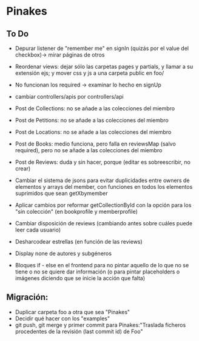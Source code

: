 # Pinakes

## To Do

+   Depurar listener de "remember me" en signIn (quizás por el value del checkbox)-> mirar páginas de otros
+   Reordenar views: dejar sólo las carpetas pages y partials, y llamar a su extensión ejs; y mover css y js a una carpeta  public en foo/
+   No funcionan los required -> examinar lo hecho en signUp

+   cambiar controllers/apis por controllers/api
+   Post de Collections: no se añade a las colecciones del miembro
+   Post de Petitions: no se añade a las colecciones del miembro
+   Post de Locations: no se añade a las colecciones del miembro
+   Post de Books: medio funciona, pero falla en reviewsMap (salvo required), pero no se añade a las colecciones del miembro
+   Post de Reviews: duda y sin hacer, porque (editar es sobreescribir, no crear)

+   Cambiar el sistema de jsons para evitar duplicidades entre owners de elementos y arrays del member, con funciones en todos los elementos suprimidos que sean getXbymember
+   Aplicar cambios por reformar getCollectionById con la opción para los "sin colección" (en bookprofile y memberprofile)
+   Cambiar disposición de reviews (cambiando antes sobre cuáles puede leer cada usuario)
+   Desharcodear estrellas (en función de las reviews)
+   Display none de autores y subgéneros
+   Bloques if - else en el frontend para no pintar aquello de lo que no se tiene o no se quiere dar información (o para pintar placeholders o imágenes diciendo que se inicie la acción que falta)




## Migración:

+   Duplicar carpeta foo a otra que sea "Pinakes"
+   Decidir qué hacer con los "examples"
+   git push, git merge y primer commit para Pinakes:"Traslada ficheros procedentes de la revisión (last commit id) de Foo"
